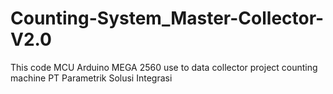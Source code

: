 # Counting-System_Master-Collector-V2.0
This code MCU Arduino MEGA 2560 use to data collector project counting machine PT Parametrik Solusi Integrasi
